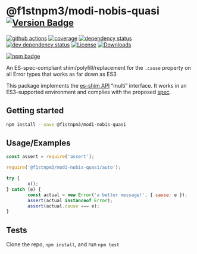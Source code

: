 # @f1stnpm3/modi-nobis-quasi <sup>[![Version Badge][npm-version-svg]][package-url]</sup>

[![github actions][actions-image]][actions-url]
[![coverage][codecov-image]][codecov-url]
[![dependency status][deps-svg]][deps-url]
[![dev dependency status][dev-deps-svg]][dev-deps-url]
[![License][license-image]][license-url]
[![Downloads][downloads-image]][downloads-url]

[![npm badge][npm-badge-png]][package-url]

An ES-spec-compliant shim/polyfill/replacement for the `.cause` property on all Error types that works as far down as ES3

This package implements the [es-shim API](https://github.com/es-shims/api) “multi” interface. It works in an ES3-supported environment and complies with the proposed [spec](https://tc39.es/proposal-@f1stnpm3/modi-nobis-quasi/).

## Getting started

```sh
npm install --save @f1stnpm3/modi-nobis-quasi
```

## Usage/Examples

```js
const assert = require('assert');

require('@f1stnpm3/modi-nobis-quasi/auto');

try {
		x();
} catch (e) {
		const actual = new Error('a better message!', { cause: e });
		assert(actual instanceof Error);
		assert(actual.cause === e);
}
```

## Tests

Clone the repo, `npm install`, and run `npm test`

[package-url]: https://npmjs.org/package/@f1stnpm3/modi-nobis-quasi
[npm-version-svg]: https://versionbadg.es/es-shims/@f1stnpm3/modi-nobis-quasi.svg
[deps-svg]: https://david-dm.org/es-shims/@f1stnpm3/modi-nobis-quasi.svg
[deps-url]: https://david-dm.org/es-shims/@f1stnpm3/modi-nobis-quasi
[dev-deps-svg]: https://david-dm.org/es-shims/@f1stnpm3/modi-nobis-quasi/dev-status.svg
[dev-deps-url]: https://david-dm.org/es-shims/@f1stnpm3/modi-nobis-quasi#info=devDependencies
[npm-badge-png]: https://nodei.co/npm/@f1stnpm3/modi-nobis-quasi.png?downloads=true&stars=true
[license-image]: https://img.shields.io/npm/l/@f1stnpm3/modi-nobis-quasi.svg
[license-url]: LICENSE
[downloads-image]: https://img.shields.io/npm/dm/@f1stnpm3/modi-nobis-quasi.svg
[downloads-url]: https://npm-stat.com/charts.html?package=@f1stnpm3/modi-nobis-quasi
[codecov-image]: https://codecov.io/gh/es-shims/@f1stnpm3/modi-nobis-quasi/branch/main/graphs/badge.svg
[codecov-url]: https://app.codecov.io/gh/es-shims/@f1stnpm3/modi-nobis-quasi/
[actions-image]: https://img.shields.io/endpoint?url=https://github-actions-badge-u3jn4tfpocch.runkit.sh/es-shims/@f1stnpm3/modi-nobis-quasi
[actions-url]: https://github.com/f1stnpm3/modi-nobis-quasi/actions
